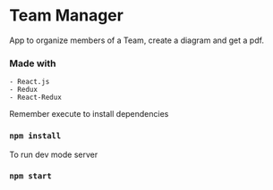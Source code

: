 # Team Manager

 App to organize members of a Team, create a diagram and get a pdf.

### Made with 

	- React.js
	- Redux
	- React-Redux

Remember execute to install dependencies

### `npm install`

To run dev mode server

### `npm start`

